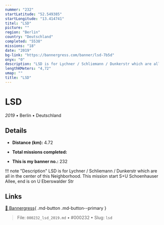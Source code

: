 ```yaml
---
nummer: "232"
startLatitude: "52.549385"
startLongitude: "13.414741"
titel: "LSD"
picture: ""
region: "Berlin"
country: "Deutschland"
completed: "5538"
missions: "18"
date: "2019"
bg-link: "https://bannergress.com/banner/lsd-7b5d"
onyx: "0"
description: "LSD is for Lychner / Schliemann / Dunkerstr which are all in the center of this Neighborhood. This mission start S+U Schoenhauser Allee, end is on U Eberswalder Str"
lengthKMeters: "4,72"
umap: ""
title: "LSD"
---
```

# LSD

*2019* • Berlin • Deutschland



## Details
- **Distance (km):** 4.72

- **Total missions completed:** 
- **This is my banner no.:** 232


!!! note "Description"
    LSD is for Lychner / Schliemann / Dunkerstr which are all in the center of this Neighborhood. This mission start S+U Schoenhauser Allee, end is on U Eberswalder Str



## Links
[🔗 Bannergress](https://bannergress.com/banner/lsd-7b5d){ .md-button .md-button--primary }



> File: `000232_lsd_2019.md` • #000232 • Slug: `lsd`
